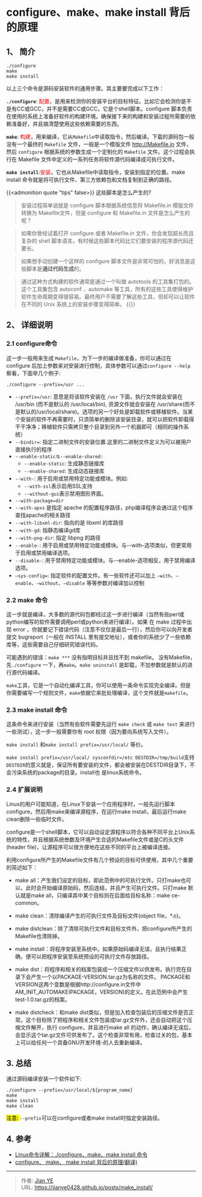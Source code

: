 # configure、make、make install 背后的原理


## 1、 简介

```shell
./configure
make
make install
```
以上三个命令是源码安装软件的通用步骤。其主要要完成以下工作：

**`./configure`**: <font color=red>配置</font>，是用来检测你的安装平台的目标特征。比如它会检测你是不是有CC或GCC，并不是需要CC或GCC，它是个shell脚本。configure 脚本负责在使用的系统上准备好软件的构建环境。确保接下来的构建和安装过程所需要的依赖准备好，并且搞清楚使用这些依赖需要的东西。

**`make`**: <font color=red>构建</font>，用来编译，它从`Makefile`中读取指令，然后编译。下载的源码包一般没有一个最终的 `Makefile` 文件，一般是一个模版文件 http://Makefile.in 文件，然后 `configure` 根据系统的参数生成一个定制化的 `Makefile` 文件。这个过程会执行在 Makefile 文件中定义的一系列任务将软件源代码编译成可执行文件。

**`make install`**:<font color=red>安装</font>，它也从Makefile中读取指令，安装到指定的位置。make install 命令就是将可执行文件、第三方依赖包和文档复制到正确的路径。

{{<admonition quote "tips" false>}}
这些脚本是怎么产生的?
> 安装过程简单说就是 configure 脚本根据系统信息将 Makefile.in 模版文件转换为 Makefile文件，但是 configure 和 Makefile.in 文件是怎么产生的呢？

> 如果你曾经试着打开 configure 或者 Makefile.in 文件，你会发现超长而且复杂的 shell 脚本语言。有时候这些脚本代码比它们要安装的程序源代码还要长。

> 如果想手动创建一个这样的 configure 脚本文件是非常可怕的，好消息是这些脚本是**通过代码生成**的。

> 通过这种方式构建的软件通常是通过一个叫做 autotools 的工具集打包的。这个工具集包含 autoconf 、automake 等工具，所有的这些工具使得维护软件生命周期变得很容易。最终用户不需要了解这些工具，但却可以让软件在不同的 Unix 系统上的安装步骤变得简单。
{{</admonition>}}

## 2、 详细说明

### 2.1 configure命令

这一步一般用来生成 `Makefile`，为下一步的编译做准备，你可以通过在 configure 后加上参数来对安装进行控制，具体参数可以通过`configure --help` 察看，下面举几个例子:

```shell
./configure --prefix=/usr ...
```
  - `--prefix=/usr`: 意思是将该软件安装在 `/usr` 下面，执行文件就会安装在 /usr/bin (而不是默认的 /usr/local/bin), 资源文件就会安装在 /usr/share(而不是默认的/usr/local/share)。选项的另一个好处是卸载软件或移植软件。当某个安装的软件不再需要时，只须简单的删除该安装目录，就可以把软件卸载得干干净净；移植软件只需拷贝整个目录到另外一个机器即可（相同的操作系统）
  - `--bindir=`: 指定二进制文件的安装位置.这里的二进制文件定义为可以被用户直接执行的程序
  - `--enable-static与--enable-shared:`
    - `--enable-static`: 生成静态链接库
    - `--enable-shared`: 生成动态链接库
  - `--with-`: 用于启用或禁用特定功能或模块。例如:
    - `--with-ssl`表示启用SSL支持
    - `--without-gui`表示禁用图形界面。
  - `--with-package=dir`
  - `--with-apxs` 是指定 apache 的配置程序路径，php编译程序会通过这个程序查找apache的相关路径
  - `--with-libxml-dir`: 指向的是 libxml 的库路径
  - `--with-gd`: 指静态编译gd库
  - `--with-png-dir`: 指定 libpng 的路径
  - `--enable-`: 用于启用或禁用特定功能或模块。与--with-选项类似，但更常用于启用或禁用编译选项。
  - `--disable-`: 用于禁用特定功能或模块。与--enable-选项相反，用于禁用编译选项。
  - `–sys-config=`: 指定软件的配置文件。有一些软件还可以加上 `–with`、`–enable`、`–without`、`–disable` 等等参数对编译加以控制

### 2.2 make 命令

这一步就是编译，大多数的源代码包都经过这一步进行编译（当然有些perl或python编写的软件需要调用perl或python来进行编译）。如果 在 make 过程中出现 error ，你就要记下错误代码（注意不仅仅是最后一行），然后你可以向开发者提交 bugreport（一般在 INSTALL 里有提交地址），或者你的系统少了一些依赖库等，这些需要自己仔细研究错误代码。

可能遇到的错误：`make ***` 没有指明目标并且找不到 makefile。 没有Makefile，先`./configure` 一下，再`make`。`make uninstall` 是卸载，不加参数就是默认的进行源代码编译。

`make`工具，它是一个自动化编译工具，你可以使用一条命令实现完全编译。但是你需要编写一个规则文件，`make`依据它来批处理编译，这个文件就是`makefile`。

### 2.3 make install 命令

这条命令来进行安装（当然有些软件需要先运行 `make check` 或 `make test` 来进行一些测试），这一步一般需要你有 root 权限（因为要向系统写入文件）。

`make install` 和`make install prefix=/usr/local/` 等价。

`make install prefix=/usr/local/ sysconfdir=/etc DESTDIR=/tmp/build`支持`DESTDIR`的意义就是，保证所有要安装的文件，都会被安装在DESTDIR目录下，不会污染系统的package的目录。install也 是linux系统命令。

### 2.4 扩展说明

Linux的用户可能知道，在Linux下安装一个应用程序时，一般先运行脚本configure，然后用make来编译源程序，在运行make install，最后运行make clean删除一些临时文件。


configure是一个shell脚本，它可以自动设定源程序以符合各种不同平台上Unix系统的特性，并且根据系统叁数及环境产生合适的Makefile文件或是C的头文件(header file)，让源程序可以很方便地在这些不同的平台上被编译连接。

利用configure所产生的Makefile文件有几个预设的目标可供使用，其中几个重要的简述如下：
  - make all：产生我们设定的目标，即此范例中的可执行文件。只打make也可以，此时会开始编译原始码，然后连结，并且产生可执行文件。只打make 默认就是make all，只编译其中某个目标则在后面给目标名称：make ce-common。
  - make clean：清除编译产生的可执行文件及目标文件(object file，*.o)。
  - make distclean：除了清除可执行文件和目标文件外，把configure所产生的Makefile也清除掉。
  - make install：将程序安装至系统中。如果原始码编译无误，且执行结果正确，便可以把程序安装至系统预设的可执行文件存放路径。
  - make dist：将程序和相关的档案包装成一个压缩文件以供发布。执行完在目录下会产生一个以PACKAGE-VERSION.tar.gz为名称的文件。 PACKAGE和VERSION这两个变数是根据http://configure.in文件中AM_INIT_AUTOMAKE(PACKAGE，VERSION)的定义。在此范例中会产生test-1.0.tar.gz的档案。

  - make distcheck：和make dist类似，但是加入检查包装后的压缩文件是否正常。这个目标除了把程序和相关文件包装成tar.gz文件外，还会自动把这个压缩文件解开，执行 configure，并且进行make all 的动作，确认编译无误后，会显示这个tar.gz文件可供发布了。这个检查非常有用，检查过关的包，基本上可以给任何一个具备GNU开发环境-的人去重新编译。

## 3. 总结

通过源码编译安装一个软件如下:

```shell
./configure --prefix=/usr/local/${program_name}
make
make install
make clean
```
<mark>注意: </mark> `--prefix`可以在configure或者make install时指定安装路径。

## 4. 参考

- [Linux命令详解：./configure、make、make install 命令](https://zhuanlan.zhihu.com/p/77813702)
- [configure、 make、 make install 背后的原理(翻译)](https://zhuanlan.zhihu.com/p/77813702)

---

> 作者: [Jian YE](https://github.com/jianye0428)  
> URL: https://jianye0428.github.io/posts/make_install/  

